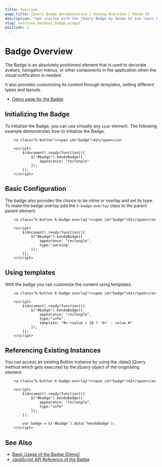 ```yaml
---
title: Overview
page_title: jQuery Badge Documentation | Dialog Overview | Kendo UI
description: "Get started with the jQuery Badge by Kendo UI and learn how to create, initialize, and enable the widget."
slug: overview_kendoui_badge_widget
position: 1
---
```


# Badge Overview

The Badge is an absolutely positioned element that is used to decorate avatars, navigation menus, or other components in the application when the visual notification is needed.

It also provides customizing its content through templates, setting different types and layouts.

* [Demo page for the Badge](https://demos.telerik.com/kendo-ui/badge/index)

## Initializing the Badge

To initialize the Badge, you can use virtually any `span` element. The following example demonstrates how to initialize the Badge.

```dojo
    <a class="k-button"><span id="badge">42</span></a>

    <script>
        $(document).ready(function(){
            $("#badge").kendoBadge({
                appearance: "rectangle"
            });
        });
    </script>
```

## Basic Configuration

The badge also provides the choice to be inline or overlay and set its type. To make the badge overlay add the `k-badge-overlay` class to the parent parent element.

```dojo
    <a class="k-button k-badge-overlay"><span id="badge">42</span></a>

    <script>
        $(document).ready(function(){
            $("#badge").kendoBadge({
                appearance: "rectangle",
                type:'warning'
            });
        });
    </script>
```

## Using templates

With the badge you can customize the content using templates.

```dojo
    <a class="k-button k-badge-overlay"><span id="badge">42</span></a>

    <script>
        $(document).ready(function(){
            $("#badge").kendoBadge({
                appearance: "rectangle",
                type:"info",
                template: "#= +value > 10 ? '9+' : value #"
            });
        });
    </script>
```


## Referencing Existing Instances

You can access an existing Button instance by using the .data() jQuery method which gets executed by the jQuery object of the originating element.

```dojo
    <a class="k-button k-badge-overlay"><span id="badge">42</span></a>

    <script>
        $(document).ready(function(){
            $("#badge").kendoBadge({
                appearance: "rectangle",
                type:"info"
            });
        });

        var badge = $('#badge').data('kendoBadge');
    </script>
```

## See Also

* [Basic Usage of the Badge (Demo)](https://demos.telerik.com/kendo-ui/badge/index)
* [JavaScript API Reference of the Badge](/api/javascript/ui/badge)
